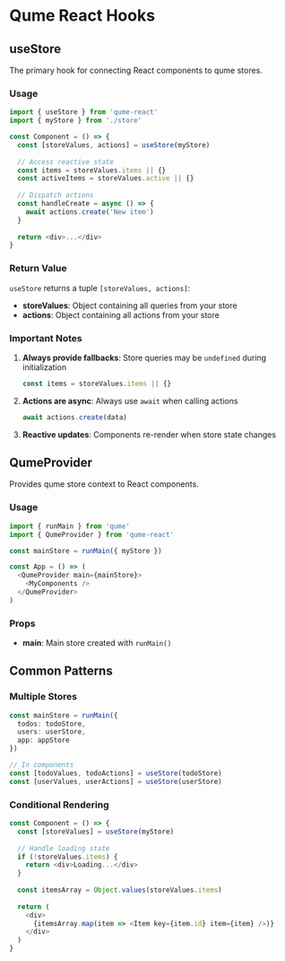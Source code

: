 # Qume React Hooks

## useStore

The primary hook for connecting React components to qume stores.

### Usage

```typescript
import { useStore } from 'qume-react'
import { myStore } from './store'

const Component = () => {
  const [storeValues, actions] = useStore(myStore)
  
  // Access reactive state
  const items = storeValues.items || {}
  const activeItems = storeValues.active || {}
  
  // Dispatch actions
  const handleCreate = async () => {
    await actions.create('New item')
  }
  
  return <div>...</div>
}
```

### Return Value

`useStore` returns a tuple `[storeValues, actions]`:

- **storeValues**: Object containing all queries from your store
- **actions**: Object containing all actions from your store

### Important Notes

1. **Always provide fallbacks**: Store queries may be `undefined` during initialization
   ```typescript
   const items = storeValues.items || {}
   ```

2. **Actions are async**: Always use `await` when calling actions
   ```typescript
   await actions.create(data)
   ```

3. **Reactive updates**: Components re-render when store state changes

## QumeProvider

Provides qume store context to React components.

### Usage

```typescript
import { runMain } from 'qume'
import { QumeProvider } from 'qume-react'

const mainStore = runMain({ myStore })

const App = () => (
  <QumeProvider main={mainStore}>
    <MyComponents />
  </QumeProvider>
)
```

### Props

- **main**: Main store created with `runMain()`

## Common Patterns

### Multiple Stores

```typescript
const mainStore = runMain({ 
  todos: todoStore,
  users: userStore,
  app: appStore
})

// In components
const [todoValues, todoActions] = useStore(todoStore)
const [userValues, userActions] = useStore(userStore)
```

### Conditional Rendering

```typescript
const Component = () => {
  const [storeValues] = useStore(myStore)
  
  // Handle loading state
  if (!storeValues.items) {
    return <div>Loading...</div>
  }
  
  const itemsArray = Object.values(storeValues.items)
  
  return (
    <div>
      {itemsArray.map(item => <Item key={item.id} item={item} />)}
    </div>
  )
}
```